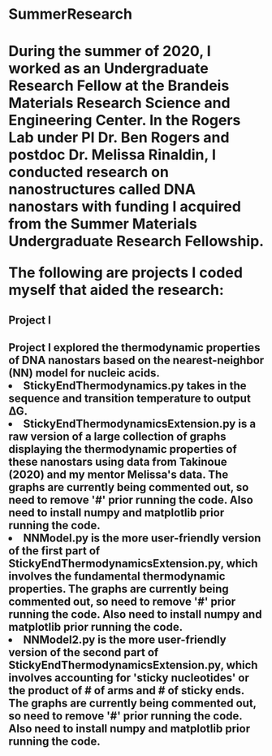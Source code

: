 <h1>SummerResearch<h1>

During the summer of 2020, I worked as an Undergraduate Research Fellow at the Brandeis Materials Research Science and Engineering Center. In the Rogers Lab under PI Dr. Ben Rogers and postdoc Dr. Melissa Rinaldin, I conducted research on nanostructures called DNA nanostars with funding I acquired from the Summer Materials Undergraduate Research Fellowship.

The following are projects I coded myself that aided the research:

<h2>Project I<h2>
  Project I explored the thermodynamic properties of DNA nanostars based on the nearest-neighbor (NN) model for nucleic acids.
  <li>StickyEndThermodynamics.py takes in the sequence and transition temperature to output ∆G.
  <li>StickyEndThermodynamicsExtension.py is a raw version of a large collection of graphs displaying the thermodynamic properties of these nanostars using data from Takinoue (2020) and my mentor Melissa's data. The graphs are currently being commented out, so need to remove '#' prior running the code. Also need to install numpy and matplotlib prior running the code.
  <li>NNModel.py is the more user-friendly version of the first part of StickyEndThermodynamicsExtension.py, which involves the fundamental thermodynamic properties. The graphs are currently being commented out, so need to remove '#' prior running the code. Also need to install numpy and matplotlib prior running the code.
  <li>NNModel2.py is the more user-friendly version of the second part of StickyEndThermodynamicsExtension.py, which involves accounting for 'sticky nucleotides' or the product of # of arms and # of sticky ends. The graphs are currently being commented out, so need to remove '#' prior running the code. Also need to install numpy and matplotlib prior running the code.

